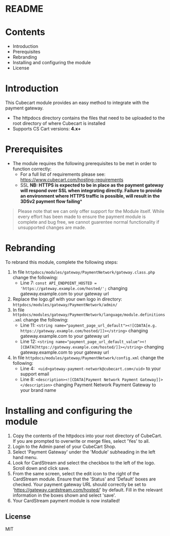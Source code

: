 # README

# Contents

- Introduction
- Prerequisites
- Rebranding
- Installing and configuring the module
- License

# Introduction

This Cubecart module provides an easy method to integrate with the payment gateway.
 - The httpdocs directory contains the files that need to be uploaded to the root directory of where Cubecart is installed
 - Supports CS Cart versions: **4.x+**

# Prerequisites

- The module requires the following prerequisites to be met in order to function correctly:
    - For a full list of requirements please see: https://www.cubecart.com/hosting-requirements
    - SSL **NB: HTTPS is expected to be in place as the payment gateway will respond over SSL when integrating directly. Failure to provide an environment where HTTPS traffic is possible, will result in the 3DSv2 payment flow failing***

> Please note that we can only offer support for the Module itself. While every effort has been made to ensure the payment module is complete and bug free, we cannot guarentee normal functionality if unsupported changes are made.

# Rebranding

To rebrand this module, complete the following steps:

1. In file `httpdocs/modules/gateway/PaymentNetwork/gateway.class.php` change the following:
	- Line 7: `const API_ENDPOINT_HOSTED = 'https://gateway.example.com/hosted/';` changing gateway.example.com to your gateway url
2. Replace the logo.gif with your own logo in directory: `httpdocs/modules/gateway/PaymentNetwork/admin/`
3. In file `httpdocs/modules/gateway/PaymentNetwork/language/module.definitions.xml` change the following:
	- Line 11: `<string name="payment_page_url_default"><![CDATA[e.g. https://gateway.example.com/hosted/]]></string>` changing gateway.example.com to your gateway url
	- Line 12: `<string name="payment_page_url_default_value"><![CDATA[https://gateway.example.com/hosted/]]></string>` changing gateway.example.com to your gateway url
4. In file `httpdocs/modules/gateway/PaymentNetwork/config.xml` change the following:
	- Line 4: `	<uid>gateway-payment-network@cubecart.com</uid>` to your support email
	- Line 8: `<description><![CDATA[Payment Network Payment Gateway]]></description>` changing Payment Network Payment Gateway to your brand name


# Installing and configuring the module

1. Copy the contents of the httpdocs into your root directory of CubeCart. If you are prompted to overwrite or merge files, select 'Yes' to all.
2. Login to the Admin panel of your CubeCart Shop.
3. Select 'Payment Gateway' under the 'Module' subheading in the left hand menu.
4. Look for CardStream and select the checkbox to the left of the logo. Scroll down and click save.
5. From the same screen, select the edit icon to the right of the CardStream module. Ensure that the 'Status' and 'Default' boxes are checked. Your payment gateway URL should correctly be set to 'https://gateway.cardstream.com/hosted/' by default. Fill in the relevant information in the boxes shown and select 'save'.
6. Your CardStream payment module is now installed!

License
----
MIT